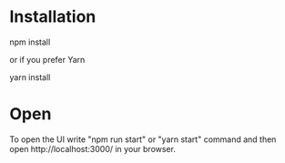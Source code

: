 # Installation

npm install<br>

or if you prefer Yarn<br>

yarn install<br>

# Open

To open the UI write "npm run start" or "yarn start" command and then open http://localhost:3000/ in your browser.
